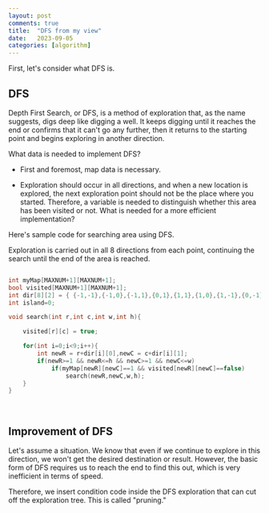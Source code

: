 ```yaml
---
layout: post
comments: true
title:  "DFS from my view"
date:   2023-09-05 
categories: [algorithm]
---
```


First, let's consider what DFS is. 

## DFS

Depth First Search, or DFS, is a method of exploration that, as the name suggests, digs deep like digging a well. It keeps digging until it reaches the end or confirms that it can't go any further, then it returns to the starting point and begins exploring in another direction.


What data is needed to implement DFS?

* First and foremost, map data is necessary.

* Exploration should occur in all directions, and when a new location is explored, the next exploration point should not be the place where you started. Therefore, a variable is needed to distinguish whether this area has been visited or not.
What is needed for a more efficient implementation?


Here's sample code for searching area using DFS. <br>

Exploration is carried out in all 8 directions from each point, continuing the search until the end of the area is reached.



```c++

int myMap[MAXNUM+1][MAXNUM+1];
bool visited[MAXNUM+1][MAXNUM+1];
int dir[8][2] = { {-1,-1},{-1,0},{-1,1},{0,1},{1,1},{1,0},{1,-1},{0,-1} };
int island=0;

void search(int r,int c,int w,int h){

    visited[r][c] = true;

    for(int i=0;i<9;i++){
        int newR = r+dir[i][0],newC = c+dir[i][1];
        if(newR>=1 && newR<=h && newC>=1 && newC<=w)
            if(myMap[newR][newC]==1 && visited[newR][newC]==false)
                search(newR,newC,w,h);
    }
}
```

<br>

## Improvement of DFS


Let's assume a situation. We know that even if we continue to explore in this direction, we won't get the desired destination or result. However, the basic form of DFS requires us to reach the end to find this out, which is very inefficient in terms of speed.

Therefore, we insert condition code inside the DFS exploration that can cut off the exploration tree. This is called "pruning."

